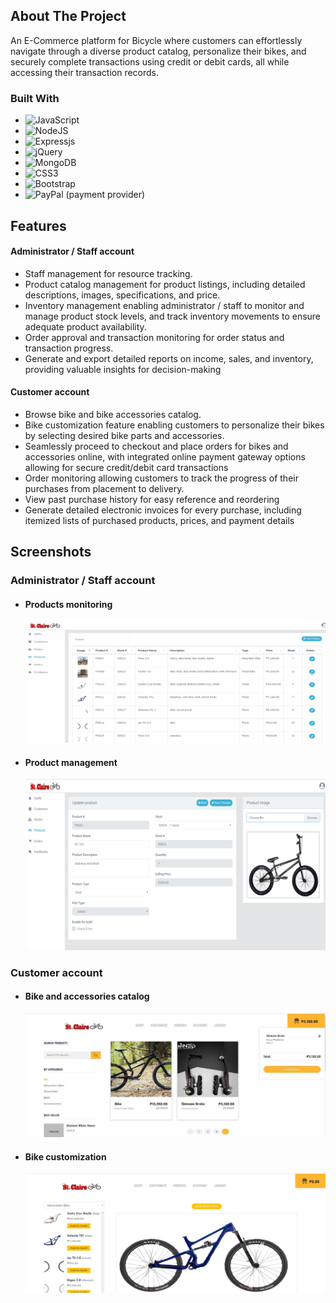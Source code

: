 ## About The Project

An E-Commerce platform for Bicycle where customers can effortlessly navigate through a diverse product catalog, personalize their bikes, and securely complete transactions using credit or debit cards, all while accessing their transaction records.

### Built With

-   ![JavaScript][JavaScript-badge]
-   ![NodeJS][NodeJS-badge]
-   ![Expressjs][Expressjs-badge]
-   ![jQuery][jQuery-badge]
-   ![MongoDB][MongoDB-badge]
-   ![CSS3][CSS3-badge]
-   ![Bootstrap][Bootstrap-badge]
-   ![PayPal][PayPal-badge] (payment provider)

## Features

#### Administrator / Staff account

-   Staff management for resource tracking.
-   Product catalog management for product listings, including detailed descriptions, images, specifications, and price.
-   Inventory management enabling administrator / staff to monitor and manage product stock levels, and track inventory movements to ensure adequate product availability.
-   Order approval and transaction monitoring for order status and transaction progress.
-   Generate and export detailed reports on income, sales, and inventory, providing valuable insights for decision-making

#### Customer account

-   Browse bike and bike accessories catalog.
-   Bike customization feature enabling customers to personalize their bikes by selecting desired bike parts and accessories.
-   Seamlessly proceed to checkout and place orders for bikes and accessories online, with integrated online payment gateway options allowing for secure credit/debit card transactions
-   Order monitoring allowing customers to track the progress of their purchases from placement to delivery.
-   View past purchase history for easy reference and reordering
-   Generate detailed electronic invoices for every purchase, including itemized lists of purchased products, prices, and payment details

## Screenshots

### Administrator / Staff account

-   #### Products monitoring

    ![alt text](cycles2.png)

-   #### Product management
    ![alt text](cycles1.png)

### Customer account

-   #### Bike and accessories catalog

    ![alt text](cycles.jpg)

-   #### Bike customization
    ![alt text](cycles3.png)

<!-- MARKDOWN LINKS & IMAGES -->
<!-- https://www.markdownguide.org/basic-syntax/#reference-style-links -->

[React-Query-badge]: https://img.shields.io/badge/-React%20Query-FF4154?style=for-the-badge&logo=react%20query&logoColor=white
[TypeScript-badge]: https://img.shields.io/badge/typescript-%23007ACC.svg?style=for-the-badge&logo=typescript&logoColor=white
[React-badge]: https://img.shields.io/badge/react-%2320232a.svg?style=for-the-badge&logo=react&logoColor=%2361DAFB
[Chakra-badge]: https://img.shields.io/badge/chakra-%234ED1C5.svg?style=for-the-badge&logo=chakraui&logoColor=white
[CSS3-badge]: https://img.shields.io/badge/css3-%231572B6.svg?style=for-the-badge&logo=css3&logoColor=white
[SASS-badge]: https://img.shields.io/badge/SASS-hotpink.svg?style=for-the-badge&logo=SASS&logoColor=white
[Firebase-badge]: https://img.shields.io/badge/firebase-a08021?style=for-the-badge&logo=firebase&logoColor
[Bootstrap-badge]: https://img.shields.io/badge/bootstrap-%238511FA.svg?style=for-the-badge&logo=bootstrap&logoColor=white
[JavaScript-badge]: https://img.shields.io/badge/javascript-%23323330.svg?style=for-the-badge&logo=javascript&logoColor=%23F7DF1E
[NextJS-badge]: https://img.shields.io/badge/Next-black?style=for-the-badge&logo=next.js&logoColor=white
[NodeJS-badge]: https://img.shields.io/badge/node.js-6DA55F?style=for-the-badge&logo=node.js&logoColor=white
[MUI-badge]: https://img.shields.io/badge/MUI-%230081CB.svg?style=for-the-badge&logo=mui&logoColor=white
[Expressjs-badge]: https://img.shields.io/badge/express.js-%23404d59.svg?style=for-the-badge&logo=express&logoColor=%2361DAFB
[jQuery-badge]: https://img.shields.io/badge/jquery-%230769AD.svg?style=for-the-badge&logo=jquery&logoColor=white
[PayPal-badge]: https://img.shields.io/badge/PayPal-00457C?style=for-the-badge&logo=paypal&logoColor=white
[MongoDB-badge]: https://img.shields.io/badge/MongoDB-%234ea94b.svg?style=for-the-badge&logo=mongodb&logoColor=white
